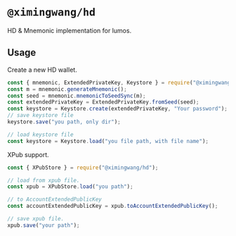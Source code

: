 # `@ximingwang/hd`

HD & Mnemonic implementation for lumos.

## Usage

Create a new HD wallet.

```javascript
const { mnemonic, ExtendedPrivateKey, Keystore } = require("@ximingwang/hd");
const m = mnemonic.generateMnemonic();
const seed = mnemonic.mnemonicToSeedSync(m);
const extendedPrivateKey = ExtendedPrivateKey.fromSeed(seed);
const keystore = Keystore.create(extendedPrivateKey, "Your password");
// save keystore file
keystore.save("you path, only dir");

// load keystore file
const keystore = Keystore.load("you file path, with file name");
```

XPub support.

```javascript
const { XPubStore } = require("@ximingwang/hd");

// load from xpub file.
const xpub = XPubStore.load("you path");

// to AccountExtendedPublicKey
const accountExtendedPublicKey = xpub.toAccountExtendedPublicKey();

// save xpub file.
xpub.save("your path");
```
